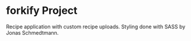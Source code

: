 # forkify Project

Recipe application with custom recipe uploads. Styling done with SASS by Jonas Schmedtmann.
